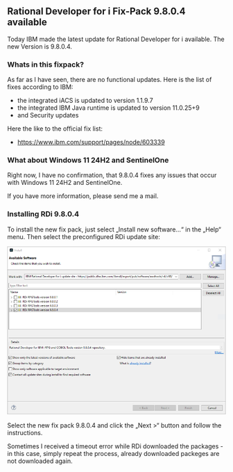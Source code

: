 ## Rational Developer for i Fix-Pack 9.8.0.4 available

Today IBM made the latest update for Rational Developer for i available. The new Version is 9.8.0.4.

### Whats in this fixpack?

As far as I have seen, there are no functional updates. Here is the list of fixes according to IBM:

- the integrated iACS is updated to version 1.1.9.7
- the integrated IBM Java runtime is updated to version 11.0.25+9
- and Security updates

Here the like to the official fix list:

- https://www.ibm.com/support/pages/node/603339

### What about Windows 11 24H2 and SentinelOne

Right now, I have no confirmation, that 9.8.0.4 fixes any issues that occur with Windows 11 24H2 and SentinelOne. 

If you have more information, please send me a mail.

### Installing RDi 9.8.0.4

To install the new fix pack, just select „Install new software…“ in the „Help“ menu. Then select the preconfigured RDi update site:

![RDi update repository](/assets/img/2025-03-07-rdi-9804.png)

Select the new fix pack 9.8.0.4 and click the „Next >“ button and follow the instructions.

Sometimes I received a timeout error while RDi downloaded the packages - in this case, simply repeat the process, already downloaded packeges are not downloaded again.
